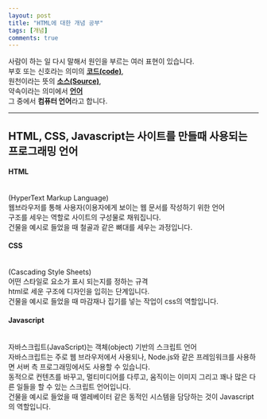 ```yaml
---
layout: post
title: "HTML에 대한 개념 공부"
tags: [개념]
comments: true
---
```


사람이 하는 일
다시 말해서
원인을 부르는 여러 표현이 있습니다.<br>
부호 또는 신호라는 의미의 <strong><u>코드(code)</u></strong>, <br>
원천이라는 뜻의 <strong><u>소스(Source)</u></strong>, <br>
약속이라는 의미에서 <strong><u>언어</u></strong> <br>
그 중에서 <strong>컴퓨터 언어</strong>라고 합니다.

--- 

## HTML, CSS, Javascript는 사이트를 만들때 사용되는 프로그래밍 언어
  <p>
  
  #### HTML 
  <br>
  (HyperText Markup Language)<br>
  웹브라우저를 통해 사용자(이용자에게 보이는 웹 문서를 작성하기 위한 언어<br>
  구조를 세우는 역할로 사이트의 구성물로 채워집니다.<br>
  건물을 예시로 들었을 때 철골과 같은 뼈대를 세우는 과정입니다.<br>

   <p>
  
  #### CSS 
  <br>
  (Cascading Style Sheets)<br>
  어떤 스타일로 요소가 표시 되는지를 정하는 규격<br>
  html로 세운 구조에 디자인을 입히는 단계입니다.<br>
  건물을 예시로 들었을 때 마감재나 집기를 넣는 작업이 css의 역할입니다.<br>
  
   </p>
    <p>
  
  #### Javascript 
  <br>
  자바스크립트(JavaScript)는 객체(object) 기반의 스크립트 언어<br>
  자바스크립트는 주로 웹 브라우저에서 사용되나, Node.js와 같은 프레임워크를 사용하면 서버 측 프로그래밍에서도 사용할 수 있습니다.<br>
  동적으로 컨텐츠를 바꾸고, 멀티미디어를 다루고, 움직이는 이미지 그리고 꽤나 많은 다른 일들을 할 수 있는 스크립트 언어입니다.<br>
  건물을 예시로 들었을 때 엘레베이터 같은 동적인 시스템을 담당하는 것이 Javascript의 역할입니다.<br>
  </p>
